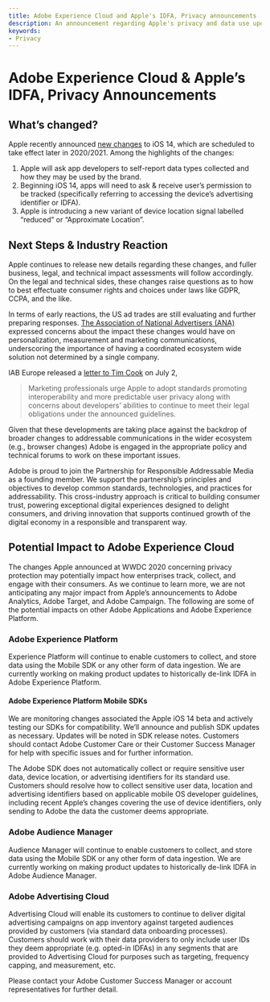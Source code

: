 ```yaml
---
title: Adobe Experience Cloud and Apple's IDFA, Privacy announcements
description: An announcement regarding Apple's privacy and data use updates, including IDFA tracking starting in iOS 14.5.
keywords:
- Privacy
---
```


# Adobe Experience Cloud & Apple’s IDFA, Privacy Announcements

## What’s changed?

Apple recently announced [new changes](https://developer.apple.com/app-store/user-privacy-and-data-use/) to iOS 14, which are scheduled to take effect later in 2020/2021. Among the highlights of the changes:

1. Apple will ask app developers to self-report data types collected and how they may be used by the brand. 
2. Beginning iOS 14, apps will need to ask & receive user’s permission to be tracked (specifically referring to accessing the device’s advertising identifier or IDFA). 
3. Apple is introducing a new variant of device location signal labelled “reduced” or “Approximate Location”.

## Next Steps & Industry Reaction

Apple continues to release new details regarding these changes, and fuller business, legal, and technical impact assessments will follow accordingly. On the legal and technical sides, these changes raise questions as to how to best effectuate consumer rights and choices under laws like GDPR, CCPA, and the like.

In terms of early reactions, the US ad trades are still evaluating and further preparing responses. [The Association of National Advertisers (ANA)](https://www.ana.net/content/show/id/60948) expressed concerns about the impact these changes would have on personalization, measurement and marketing communications, underscoring the importance of having a coordinated ecosystem wide solution not determined by a single company.

IAB Europe released a [letter to Tim Cook](https://iabeurope.eu/all-news/marketing-professionals-urge-apple-to-adopt-standards-promoting-interoperability-and-more-predictable-user-privacy/) on July 2,

> Marketing professionals urge Apple to adopt standards promoting interoperability and more predictable user privacy along with concerns about developers’ abilities to continue to meet their legal obligations under the announced guidelines.

Given that these developments are taking place against the backdrop of broader changes to addressable communications in the wider ecosystem (e.g., browser changes) Adobe is engaged in the appropriate policy and technical forums to work on these important issues.

Adobe is proud to join the Partnership for Responsible Addressable Media as a founding member. We support the partnership’s principles and objectives to develop common standards, technologies, and practices for addressability. This cross-industry approach is critical to building consumer trust, powering exceptional digital experiences designed to delight consumers, and driving innovation that supports continued growth of the digital economy in a responsible and transparent way.

## **Potential Impact to Adobe Experience Cloud**

The changes Apple announced at WWDC 2020 concerning privacy protection may potentially impact how enterprises track, collect, and engage with their consumers. As we continue to learn more, we are not anticipating any major impact from Apple’s announcements to Adobe Analytics, Adobe Target, and Adobe Campaign. The following are some of the potential impacts on other Adobe Applications and Adobe Experience Platform.

### Adobe Experience Platform

Experience Platform will continue to enable customers to collect, and store data using the Mobile SDK or any other form of data ingestion. We are currently working on making product updates to historically de-link IDFA in Adobe Experience Platform.

#### Adobe Experience Platform Mobile SDKs

We are monitoring changes associated the Apple iOS 14 beta and actively testing our SDKs for compatibility. We’ll announce and publish SDK updates as necessary. Updates will be noted in SDK release notes. Customers should contact Adobe Customer Care or their Customer Success Manager for help with specific issues and for further information.

The Adobe SDK does not automatically collect or require sensitive user data, device location, or advertising identifiers for its standard use. Customers should resolve how to collect sensitive user data, location and advertising identifiers based on applicable mobile OS developer guidelines, including recent Apple’s changes covering the use of device identifiers, only sending to Adobe the data the customer deems appropriate.

### Adobe Audience Manager

Audience Manager will continue to enable customers to collect, and store data using the Mobile SDK or any other form of data ingestion. We are currently working on making product updates to historically de-link IDFA in Adobe Audience Manager.

### Adobe Advertising Cloud

Advertising Cloud will enable its customers to continue to deliver digital advertising campaigns on app inventory against targeted audiences provided by customers (via standard data onboarding processes). Customers should work with their data providers to only include user IDs they deem appropriate (e.g. opted-in IDFAs) in any segments that are provided to Advertising Cloud for purposes such as targeting, frequency capping, and measurement, etc.

Please contact your Adobe Customer Success Manager or account representatives for further detail.


